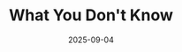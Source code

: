 ---
title: "What You Don't Know"
date: 2025-09-04
description: "A Half Shot video"
video_url: "https://vimeo.com/23909252?share=copy#t=0"
video_type: "vimeo"
order: 11
---